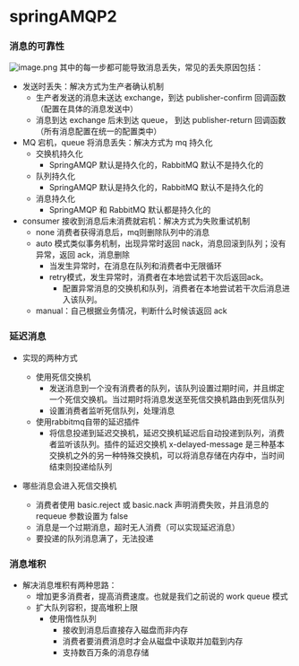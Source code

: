 # springAMQP2

### 消息的可靠性

![image.png](https://markdown-1308523627.cos.ap-chengdu.myqcloud.com/typora/20230330184622.png)
其中的每一步都可能导致消息丢失，常见的丢失原因包括：

- 发送时丢失：解决方式为生产者确认机制
    - 生产者发送的消息未送达 exchange，到达 publisher-confirm 回调函数（配置在具体的消息发送中）
    - 消息到达 exchange 后未到达 queue， 到达 publisher-return 回调函数（所有消息配置在统一的配置类中）
- MQ 宕机，queue 将消息丢失：解决方式为 mq 持久化
    - 交换机持久化
        - SpringAMQP 默认是持久化的，RabbitMQ 默认不是持久化的
    - 队列持久化
        - SpringAMQP 默认是持久化的，RabbitMQ 默认不是持久化的
    - 消息持久化
        - SpringAMQP 和 RabbitMQ 默认都是持久化的
- consumer 接收到消息后未消费就宕机：解决方式为失败重试机制
    - none 消费者获得消息后，mq则删除队列中的消息
    - auto 模式类似事务机制，出现异常时返回 nack，消息回滚到队列；没有异常，返回 ack，消息删除
        - 当发生异常时，在消息在队列和消费者中无限循环
        - retry模式，发生异常时，消费者在本地尝试若干次后返回ack。
            - 配置异常消息的交换机和队列，消费者在本地尝试若干次后消息进入该队列。
    - manual：自己根据业务情况，判断什么时候该返回 ack

### 延迟消息

- 实现的两种方式
    - 使用死信交换机
        - 发送消息到一个没有消费者的队列，该队列设置过期时间，并且绑定一个死信交换机。当过期时将消息发送至死信交换机路由到死信队列
        - 设置消费者监听死信队列，处理消息
    - 使用rabbitmq自带的延迟插件
        - 将信息投递到延迟交换机，延迟交换机延迟后自动投递到队列，消费者监听该队列。插件的延迟交换机 x-delayed-message 是三种基本交换机之外的另一种特殊交换机，可以将消息存储在内存中，当时间结束则投递给队列

- 哪些消息会进入死信交换机
    - 消费者使用 basic.reject 或 basic.nack 声明消费失败，并且消息的 requeue 参数设置为 false
    - 消息是一个过期消息，超时无人消费（可以实现延迟消息）
    - 要投递的队列消息满了，无法投递

### 消息堆积

- 解决消息堆积有两种思路：
    - 增加更多消费者，提高消费速度。也就是我们之前说的 work queue 模式
    - 扩大队列容积，提高堆积上限
        - 使用惰性队列
            - 接收到消息后直接存入磁盘而非内存
            - 消费者要消费消息时才会从磁盘中读取并加载到内存
            - 支持数百万条的消息存储
    
